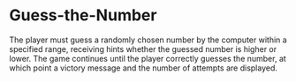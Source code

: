 # Guess-the-Number
The player must guess a randomly chosen number by the computer within a specified range, receiving hints whether the guessed number is higher or lower. The game continues until the player correctly guesses the number, at which point a victory message and the number of attempts are displayed.
